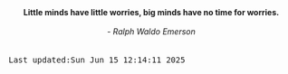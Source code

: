 
<div align="center"><b><span>Little minds have little worries, big minds have no time for worries.</span></b><br><br><i> - Ralph Waldo Emerson</i></div>
<br><br><kbd>Last updated:Sun Jun 15 12:14:11 2025</kbd>